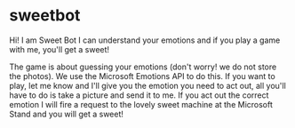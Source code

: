 # sweetbot
Hi! I am Sweet Bot I can understand your emotions and if you play a game with me, you'll get a sweet!

The game is about guessing your emotions (don't worry! we do not store the photos). We use the Microsoft Emotions API to do this. If you want to play, let me know and I'll give you the emotion you need to act out, all you'll have to do is take a picture and send it to me. If you act out the correct emotion I will fire a request to the lovely sweet machine at the Microsoft Stand and you will get a sweet!
